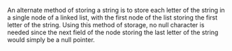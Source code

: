 An alternate method of storing a string is to store each letter of the string in a single node of a linked list,
with the first node of the list storing the first letter of the string. Using this method of storage, no null
character is needed since the next field of the node storing the last letter of the string would simply be a
null pointer.
